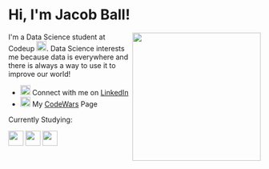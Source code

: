<h1> Hi, I'm Jacob Ball!</h1>
<img src = 'https://cdn.wallpapersafari.com/74/67/G0vIpR.gif' width="256px" height="256px" align='right'/>

I'm a Data Science student at Codeup <img src = 'https://external-content.duckduckgo.com/ip3/codeup.edu.ico' width="20px" height="20px"/>.
Data Science interests me because data is everywhere and there is always a way to use it to improve our world!
- <img src = 'https://external-content.duckduckgo.com/ip3/brand.linkedin.com.ico' width="20px" height="20px"/> Connect with me on [LinkedIn](https://www.linkedin.com/in/jacob-ball-546438228/)
- <img src = 'https://external-content.duckduckgo.com/ip3/www.codewars.com.ico' width="20px" height="20px"/> My [CodeWars](https://www.codewars.com/users/Kurmudge) Page

Currently Studying:

<img src = 'https://logos-download.com/wp-content/uploads/2016/10/Python_logo_icon.png' width="30px" height="30px"/> <img src = 'https://pngimg.com/uploads/mysql/mysql_PNG19.png' width="30px" height="30px"/> <img src = 'https://cdn.freebiesupply.com/logos/large/2x/git-icon-logo-png-transparent.png' width="30px" height="30px"/>
<!--
**Jacob-Ball22/Jacob-Ball22** is a ✨ _special_ ✨ repository because its `README.md` (this file) appears on your GitHub profile.

Here are some ideas to get you started:

- 🔭 I’m currently working on ...
- 🌱 I’m currently learning ...
- 👯 I’m looking to collaborate on ...
- 🤔 I’m looking for help with ...
- 💬 Ask me about ...
- 📫 How to reach me: ...
- 😄 Pronouns: ...
- ⚡ Fun fact: ...
-->

